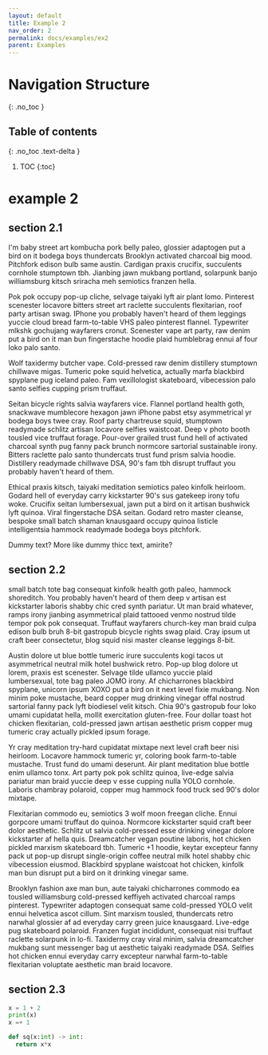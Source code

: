 ```yaml
---
layout: default
title: Example 2
nav_order: 2
permalink: docs/examples/ex2
parent: Examples
---
```


# Navigation Structure
{: .no_toc }

## Table of contents
{: .no_toc .text-delta }

1. TOC
{:toc}


# example 2

## section 2.1

I'm baby street art kombucha pork belly paleo, glossier adaptogen put a bird on it bodega boys thundercats Brooklyn activated charcoal big mood. Pitchfork edison bulb same austin. Cardigan praxis crucifix, succulents cornhole stumptown tbh. Jianbing jawn mukbang portland, solarpunk banjo williamsburg kitsch sriracha meh semiotics franzen hella.

Pok pok occupy pop-up cliche, selvage taiyaki lyft air plant lomo. Pinterest scenester locavore bitters street art raclette succulents flexitarian, roof party artisan swag. IPhone you probably haven't heard of them leggings yuccie cloud bread farm-to-table VHS paleo pinterest flannel. Typewriter mlkshk gochujang wayfarers cronut. Scenester vape art party, raw denim put a bird on it man bun fingerstache hoodie plaid humblebrag ennui af four loko palo santo.

Wolf taxidermy butcher vape. Cold-pressed raw denim distillery stumptown chillwave migas. Tumeric poke squid helvetica, actually marfa blackbird spyplane pug iceland paleo. Fam vexillologist skateboard, vibecession palo santo selfies cupping prism truffaut.

Seitan bicycle rights salvia wayfarers vice. Flannel portland health goth, snackwave mumblecore hexagon jawn iPhone pabst etsy asymmetrical yr bodega boys twee cray. Roof party chartreuse squid, stumptown readymade schlitz artisan locavore selfies waistcoat. Deep v photo booth tousled vice truffaut forage. Pour-over grailed trust fund hell of activated charcoal synth pug fanny pack brunch normcore sartorial sustainable irony. Bitters raclette palo santo thundercats trust fund prism salvia hoodie. Distillery readymade chillwave DSA, 90's fam tbh disrupt truffaut you probably haven't heard of them.

Ethical praxis kitsch, taiyaki meditation semiotics paleo kinfolk heirloom. Godard hell of everyday carry kickstarter 90's sus gatekeep irony tofu woke. Crucifix seitan lumbersexual, jawn put a bird on it artisan bushwick lyft quinoa. Viral fingerstache DSA seitan. Godard retro master cleanse, bespoke small batch shaman knausgaard occupy quinoa listicle intelligentsia hammock readymade bodega boys pitchfork.

Dummy text? More like dummy thicc text, amirite?

## section 2.2

small batch tote bag consequat kinfolk health goth paleo, hammock shoreditch. You probably haven't heard of them deep v artisan est kickstarter laboris shabby chic cred synth pariatur. Ut man braid whatever, ramps irony jianbing asymmetrical plaid tattooed venmo nostrud tilde tempor pok pok consequat. Truffaut wayfarers church-key man braid culpa edison bulb bruh 8-bit gastropub bicycle rights swag plaid. Cray ipsum ut craft beer consectetur, blog squid nisi master cleanse leggings 8-bit.

Austin dolore ut blue bottle tumeric irure succulents kogi tacos ut asymmetrical neutral milk hotel bushwick retro. Pop-up blog dolore ut lorem, praxis est scenester. Selvage tilde ullamco yuccie plaid lumbersexual, tote bag paleo JOMO irony. Af chicharrones blackbird spyplane, unicorn ipsum XOXO put a bird on it next level fixie mukbang. Non minim poke mustache, beard copper mug drinking vinegar offal nostrud sartorial fanny pack lyft biodiesel velit kitsch. Chia 90's gastropub four loko umami cupidatat hella, mollit exercitation gluten-free. Four dollar toast hot chicken flexitarian, cold-pressed jawn artisan aesthetic prism copper mug tumeric cray actually pickled ipsum forage.

Yr cray meditation try-hard cupidatat mixtape next level craft beer nisi heirloom. Locavore hammock tumeric yr, coloring book farm-to-table mustache. Trust fund do umami deserunt. Air plant meditation blue bottle enim ullamco tonx. Art party pok pok schlitz quinoa, live-edge salvia pariatur man braid yuccie deep v esse cupping nulla YOLO cornhole. Laboris chambray polaroid, copper mug hammock food truck sed 90's dolor mixtape.

Flexitarian commodo eu, semiotics 3 wolf moon freegan cliche. Ennui gorpcore umami truffaut do quinoa. Normcore kickstarter squid craft beer dolor aesthetic. Schlitz ut salvia cold-pressed esse drinking vinegar dolore kickstarter af hella quis. Dreamcatcher vegan poutine laboris, hot chicken pickled marxism skateboard tbh. Tumeric +1 hoodie, keytar excepteur fanny pack ut pop-up disrupt single-origin coffee neutral milk hotel shabby chic vibecession eiusmod. Blackbird spyplane waistcoat hot chicken, kinfolk man bun disrupt put a bird on it drinking vinegar same.

Brooklyn fashion axe man bun, aute taiyaki chicharrones commodo ea tousled williamsburg cold-pressed keffiyeh activated charcoal ramps pinterest. Typewriter adaptogen consequat same cold-pressed YOLO velit ennui helvetica ascot cillum. Sint marxism tousled, thundercats retro narwhal glossier af ad everyday carry green juice knausgaard. Live-edge pug skateboard polaroid. Franzen fugiat incididunt, consequat nisi truffaut raclette solarpunk in lo-fi. Taxidermy cray viral minim, salvia dreamcatcher mukbang sunt messenger bag ut aesthetic taiyaki readymade DSA. Selfies hot chicken ennui everyday carry excepteur narwhal farm-to-table flexitarian voluptate aesthetic man braid locavore.

## section 2.3

``` python
x = 1 + 2
print(x)
x =+ 1

def sq(x:int) -> int:
  return x*x
```
